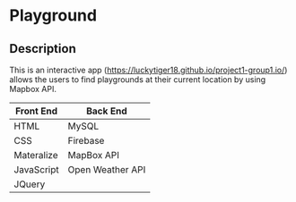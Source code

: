 # Playground  

## Description

This is an interactive app (https://luckytiger18.github.io/project1-group1.io/) allows the users to find playgrounds at their current location by using Mapbox API. 

Front End | Back End
----------|----------
HTML | MySQL
CSS | Firebase
Materalize | MapBox API
JavaScript | Open Weather API
JQuery |



